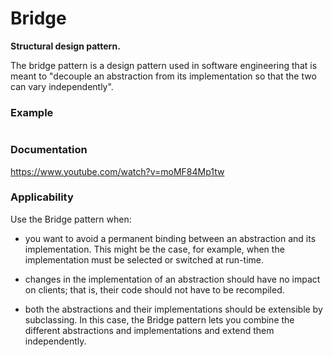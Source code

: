 # Bridge

**Structural design pattern.**

The bridge pattern is a design pattern used in software engineering that is meant to "decouple an abstraction from its implementation
so that the two can vary independently".

### Example

``` Java

```
### Documentation

https://www.youtube.com/watch?v=moMF84Mp1tw

### Applicability

Use the Bridge pattern when:

*  you want to avoid a permanent binding between an abstraction and its implementation. This might be the case, for example, when the implementation must be selected or switched at run-time.

*  changes in the implementation of an abstraction should have no impact on clients; that is, their code should not have to be recompiled.

*  both the abstractions and their implementations should be extensible by subclassing. In this case, the Bridge pattern lets you combine the different abstractions and implementations and extend them independently.
